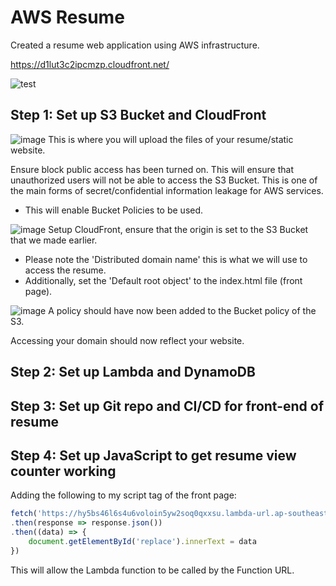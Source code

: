 # AWS Resume
Created a resume web application using AWS infrastructure.

https://d1lut3c2ipcmzp.cloudfront.net/

![test](https://github.com/DRDohvaken/aws-resume/assets/8603276/09739b31-4605-4307-b57a-6a48e8fe17f1)

## Step 1: Set up S3 Bucket and CloudFront

![image](https://github.com/DRDohvaken/aws-resume/assets/8603276/da9b5cc6-5b62-420a-8bd2-605c376ba3a9)
This is where you will upload the files of your resume/static website.

Ensure block public access has been turned on. This will ensure that unauthorized users will not be able to access the S3 Bucket. This is one of the main forms of secret/confidential information leakage for AWS services.
- This will enable Bucket Policies to be used.

![image](https://github.com/DRDohvaken/aws-resume/assets/8603276/74fac58a-842c-430e-8fd5-2f32f4b8ebaf)
Setup CloudFront, ensure that the origin is set to the S3 Bucket that we made earlier.
- Please note the 'Distributed domain name' this is what we will use to access the resume.
- Additionally, set the 'Default root object' to the index.html file (front page).

![image](https://github.com/DRDohvaken/aws-resume/assets/8603276/9f80bd65-73f5-4b79-aa35-1a83b673f7a9)
A policy should have now been added to the Bucket policy of the S3.

Accessing your domain should now reflect your website.

## Step 2: Set up Lambda and DynamoDB



## Step 3: Set up Git repo and CI/CD for front-end of resume



## Step 4: Set up JavaScript to get resume view counter working

Adding the following to my script tag of the front page:
```javascript
fetch('https://hy5bs46l6s4u6voloin5yw2soq0qxxsu.lambda-url.ap-southeast-2.on.aws/')
.then(response => response.json())
.then((data) => {
	document.getElementById('replace').innerText = data
})
```
This will allow the Lambda function to be called by the Function URL.

